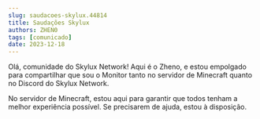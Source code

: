 ```yaml
---
slug: saudacoes-skylux.44814
title: Saudações Skylux
authors: ZHEN0
tags: [comunicado]
date: 2023-12-18
---
```


Olá, comunidade do Skylux Network! Aqui é o Zheno, e estou empolgado para compartilhar que sou o Monitor tanto no servidor de Minecraft quanto no Discord do Skylux Network.

No servidor de Minecraft, estou aqui para garantir que todos tenham a melhor experiência possível. Se precisarem de ajuda, estou à disposição.